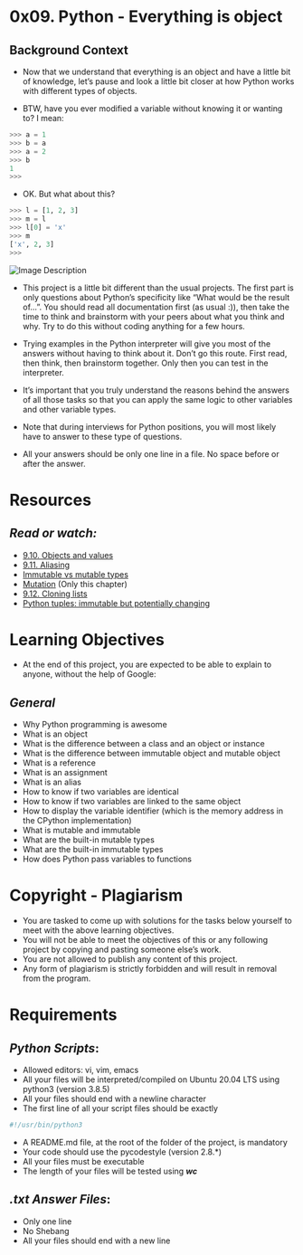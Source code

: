 # 0x09. Python - Everything is object

## Background Context
* Now that we understand that everything is an object and have a little bit of knowledge, let’s pause and look a little bit closer at how Python works with different types of objects.

* BTW, have you ever modified a variable without knowing it or wanting to? I mean:

```python
>>> a = 1
>>> b = a
>>> a = 2
>>> b
1
>>>
```
* OK. But what about this?
```python
>>> l = [1, 2, 3]
>>> m = l
>>> l[0] = 'x'
>>> m
['x', 2, 3]
>>> 
```

![Image Description](https://media.giphy.com/media/wAjfQ9MLUfFjq/giphy.gif)


* This project is a little bit different than the usual projects. The first part is only questions about Python’s specificity like “What would be the result of…”. You should read all documentation first (as usual :)), then take the time to think and brainstorm with your peers about what you think and why. Try to do this without coding anything for a few hours.

* Trying examples in the Python interpreter will give you most of the answers without having to think about it. Don’t go this route. First read, then think, then brainstorm together. Only then you can test in the interpreter.

* It’s important that you truly understand the reasons behind the answers of all those tasks so that you can apply the same logic to other variables and other variable types.

* Note that during interviews for Python positions, you will most likely have to answer to these type of questions.

* All your answers should be only one line in a file. No space before or after the answer.

# **Resources**
## ___Read or watch:___

* [9.10. Objects and values](https://intranet.alxswe.com/rltoken/MrtBogRzYETxnSKG97E7Sg)
* [9.11. Aliasing](https://intranet.alxswe.com/rltoken/Ro-7kVXtmWyAeOXEw7RhSg)
* [Immutable vs mutable types](https://intranet.alxswe.com/rltoken/X1lEmkwQRWI3fP4W7bq_qw)
* [Mutation](https://intranet.alxswe.com/rltoken/HpKOdgDg6GIoBoG0UPOgPA) (Only this chapter)
* [9.12. Cloning lists](https://intranet.alxswe.com/rltoken/-Gi4PX4srBYFKpZ5Er6sqA)
* [Python tuples: immutable but potentially changing](https://intranet.alxswe.com/rltoken/NZIom4L-tS0HjpY_uEVr9A)


# **Learning Objectives**
* At the end of this project, you are expected to be able to explain to anyone, without the help of Google:

## ___General___
* Why Python programming is awesome
* What is an object
* What is the difference between a class and an object or instance
* What is the difference between immutable object and mutable object
* What is a reference
* What is an assignment
* What is an alias
* How to know if two variables are identical
* How to know if two variables are linked to the same object
* How to display the variable identifier (which is the memory address in the CPython implementation)
* What is mutable and immutable
* What are the built-in mutable types
* What are the built-in immutable types
* How does Python pass variables to functions

# __Copyright - Plagiarism__

* You are tasked to come up with solutions for the tasks below yourself to meet with the above learning objectives.
* You will not be able to meet the objectives of this or any following project by copying and pasting someone else’s work.
* You are not allowed to publish any content of this project.
* Any form of plagiarism is strictly forbidden and will result in removal from the program.

# __Requirements__
## ___Python Scripts___:

* Allowed editors: vi, vim, emacs
* All your files will be interpreted/compiled on Ubuntu 20.04 LTS using python3 (version 3.8.5)
* All your files should end with a newline character
* The first line of all your script files should be exactly 
```bash
#!/usr/bin/python3
```
* A README.md file, at the root of the folder of the project, is mandatory
* Your code should use the pycodestyle (version 2.8.*)
* All your files must be executable
* The length of your files will be tested using ___wc___

## ___.txt Answer Files___:
* Only one line
* No Shebang
* All your files should end with a new line